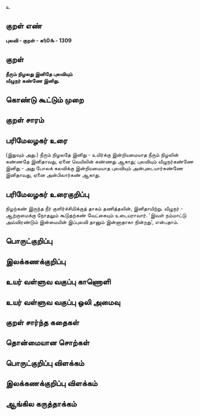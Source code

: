 உ

## குறள் எண் 

**புலவி - குறள் - க௩0௯ - 1309**

## குறள் 

**நீரும் நிழலது இனிதே புலவியும்  
வீழுநர் கண்ணே இனிது.** 

## கொண்டு கூட்டும் முறை


## குறள் சாரம் 


## பரிமேலழகர் உரை

(இதுவும் அது.) நீரும் நிழலதே இனிது - உயிர்க்கு இன்றியமையாத நீரும் நிழலின் கண்ணதே இனிதாவது, ஏனை வெயிலின் கண்ணது ஆகாது; புலவியும் வீழுநர்கண்ணே இனிது - அது போலக் கலவிக்கு இன்றியமையாத புலவியும் அன்புடையார்கண்ணே இனிதாவது, ஏனை அன்பிலார்கண் ஆகாது.

## பரிமேலழகர் உரைகுறிப்பு   

நிழற்கண் இருந்த நீர் குளிர்ச்சிமிக்குத் தாகம் தணித்தலின், இனிதாயிற்று. வீழுநர் - ஆற்றாமைக்கு நோதலும் கூடுதற்கண் வேட்கையும் உடையராவார். 'இவள் நம்மாட்டு அவ்விரண்டும் இன்மையின் இப்புலவி தானும் இன்னாதாகா நின்றது', என்பதாம்.

## பொருட்குறிப்பு 


## இலக்கணக்குறிப்பு  


## உயர் வள்ளுவ வகுப்பு காணொளி


## உயர் வள்ளுவ வகுப்பு ஒலி அமைவு 

 
## குறள் சார்ந்த கதைகள் 


## தொன்மையான சொற்கள்


## பொருட்குறிப்பு விளக்கம்


## இலக்கணக்குறிப்பு விளக்கம்


## ஆங்கில கருத்தாக்கம் 


